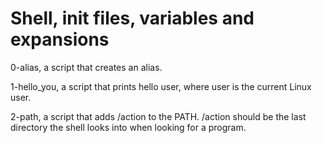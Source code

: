 <h1> Shell, init files, variables and expansions </h1>

0-alias, a script that creates an alias.

1-hello_you, a script that prints hello user, where user is the current Linux user.

2-path, a script that adds /action to the PATH. /action should be the last directory the shell looks into when looking for a program.
